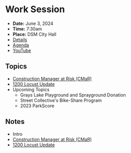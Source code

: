 # Work Session

- **Date:** June 3, 2024
- **Time:** 7:30am
- **Place:** DSM City Hall
- [Details](https://www.dsm.city/citycouncil_detail_T60_R2863.php)
- [Agenda](https://councildocs.dsm.city/agendas/2024/20240603CouncilWorkSession.pdf)
- [YouTube](https://youtube.com/live/4MJ9EVDFECU)

## Topics

- [Construction Manager at Risk (CMaR)](https://www.dsm.city/document_center/City%20Clerk/Work%20Sessions/2024/Construction%20Manager%20at%20Risk.pdf)
- [1200 Locust Update](https://www.dsm.city/document_center/City%20Clerk/Work%20Sessions/2024/1200%20Locust%20Street.pdf)
- Upcoming Topics
    - Grays Lake Playground and Sprayground Donation
    - Street Collective's Bike-Share Program
    - 2023 ParkScore 

## Notes

- Intro
- [Construction Manager at Risk (CMaR)](https://www.dsm.city/document_center/City%20Clerk/Work%20Sessions/2024/Construction%20Manager%20at%20Risk.pdf)
- [1200 Locust Update](https://www.dsm.city/document_center/City%20Clerk/Work%20Sessions/2024/1200%20Locust%20Street.pdf)

